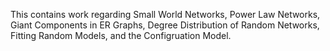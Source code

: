 This contains work regarding Small World Networks, Power Law Networks, Giant Components in ER Graphs, Degree Distribution of Random Networks, Fitting Random Models, and the Configruation Model.
